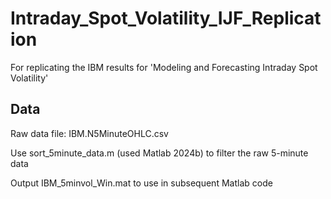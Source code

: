 # Intraday_Spot_Volatility_IJF_Replication
For replicating the IBM results for 'Modeling and Forecasting Intraday Spot Volatility'
## Data
Raw data file: IBM.N5MinuteOHLC.csv

Use sort_5minute_data.m (used Matlab 2024b) to filter the raw 5-minute data

Output IBM_5minvol_Win.mat to use in subsequent Matlab code


